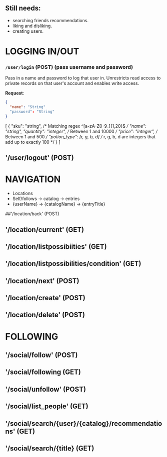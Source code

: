 
## Still needs:
- searching friends recommendations.
- liking and disliking.
- creating users.

# LOGGING IN/OUT
### `/user/login` (POST) (pass username and password)

Pass in a name and password to log that user in. Unrestricts read access to private records on that user's account and enables write access.

**Request**:

```json
{
  "name": "String"
  "password": "String"
}
```

[
    {
        "sku": "string", /* Matching regex ^[a-zA-Z0-9_]{1,20}$ */
        "name": "string",
        "quantity": "integer", /* Between 1 and 10000 */
        "price": "integer", /* Between 1 and 500 */
        "potion_type": [r, g, b, d] /* r, g, b, d are integers that add up to exactly 100 */
    }
]

## '/user/logout' (POST)


# NAVIGATION
  - Locations
  - Self/follows -> catalog -> entries 
  - {userName} -> {catalogName} -> {entryTitle}

##'/location/back' (POST)
## '/location/current' (GET)
## '/location/listpossibiities' (GET)
## '/location/listpossibilities/condition' (GET)
## '/location/next' (POST)
## '/location/create' (POST)
## '/location/delete' (POST)

# FOLLOWING
## '/social/follow' (POST)
## '/social/following (GET)
## '/social/unfollow' (POST)
## '/social/list_people' (GET)

## '/social/search/{user}/{catalog}/recommendations' (GET)
## '/social/search/{title} (GET)
